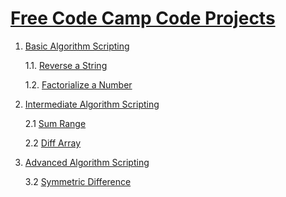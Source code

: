 # <a href="https://www.freecodecamp.com/stefkami">Free Code Camp Code Projects</a>

1. <a href="Basic">Basic Algorithm Scripting</a>

	1.1. <a href="Basic/01_reverse.js">Reverse a String</a>
	
	1.2. <a href="Basic/02_factorial.js">Factorialize a Number</a>
	
2. <a href="Intermediate">Intermediate Algorithm Scripting</a>
	
	2.1 <a target="_blank" href="Intermediate/01_sum_range.js">Sum Range</a>
	
	2.2 <a target="_blank" href="Intermediate/02_diff_array.js">Diff Array</a>

3. <a href="Advanced">Advanced Algorithm Scripting</a>

	3.2 <a href="Advanced/02_symmetric_difference.js">Symmetric Difference</a>
